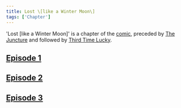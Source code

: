 ```yaml
---
title: Lost \[like a Winter Moon\]
tags: ['Chapter']
---
```

'Lost \[like a Winter Moon\]' is a chapter of the [comic](/_wiki/index.md), preceded by [The Juncture](/_wiki/the-juncture.md) and followed by [Third Time Lucky](/_wiki/third-time-lucky.md).

## [Episode 1](https://tapas.io/episode/1699936)

## [Episode 2](https://tapas.io/episode/1699944)

## [Episode 3](https://tapas.io/episode/1699945)


